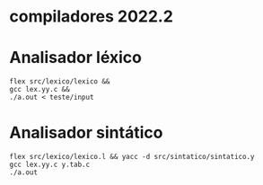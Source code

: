 # compiladores 2022.2
 
# Analisador léxico
```
flex src/lexico/lexico &&
gcc lex.yy.c &&
./a.out < teste/input
```

# Analisador sintático
```
flex src/lexico/lexico.l && yacc -d src/sintatico/sintatico.y
gcc lex.yy.c y.tab.c
./a.out
```